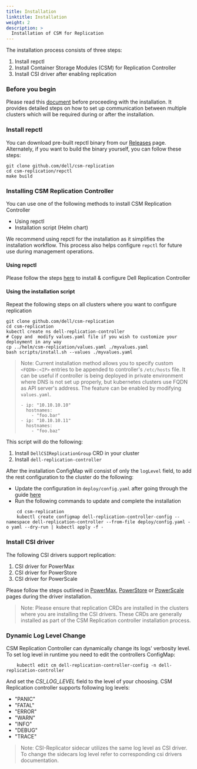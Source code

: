 ```yaml
---
title: Installation
linktitle: Installation
weight: 2
description: >
  Installation of CSM for Replication
---
```


The installation process consists of three steps:

1. Install repctl
2. Install Container Storage Modules (CSM) for Replication Controller
3. Install CSI driver after enabling replication

### Before you begin
Please read this [document](../configmap-secrets) before proceeding with the installation. It provides detailed steps on how to set up communication between multiple
clusters which will be required during or after the installation.

### Install repctl
You can download pre-built repctl binary from our [Releases](https://github.com/dell/csm-replication/releases) page.
Alternately, if you want to build the binary yourself, you can follow these steps:
```shell
git clone github.com/dell/csm-replication
cd csm-replication/repctl
make build
```

### Installing CSM Replication Controller
You can use one of the following methods to install CSM Replication Controller
* Using repctl
* Installation script (Helm chart)

We recommend using repctl for the installation as it simplifies the installation workflow. This process also helps configure `repctl`
for future use during management operations.

#### Using repctl
Please follow the steps [here](../install-repctl) to install & configure Dell Replication Controller

#### Using the installation script
Repeat the following steps on all clusters where you want to configure replication

```shell
git clone github.com/dell/csm-replication
cd csm-replication
kubectl create ns dell-replication-controller
# Copy and  modify values.yaml file if you wish to customize your deployment in any way
cp ../helm/csm-replication/values.yaml ./myvalues.yaml
bash scripts/install.sh --values ./myvalues.yaml
```
>Note: Current installation method allows you to specify custom `<FQDN>:<IP>` entries to be appended to controller's `/etc/hosts` file. It can be useful if controller is being deployed in private environment where DNS is not set up properly, but kubernetes clusters use FQDN as API server's address.
> The feature can be enabled by modifying `values.yaml`.
>``` hostAliases:
> - ip: "10.10.10.10"
>   hostnames: 
>     - "foo.bar"
> - ip: "10.10.10.11"
>   hostnames: 
>     - "foo.baz"

This script will do the following:
1. Install `DellCSIReplicationGroup` CRD in your cluster
2. Install `dell-replication-controller`


After the installation ConfigMap will consist of only the `logLevel` field, to add the rest configuration to the cluster do the following:
* Update the configuration in `deploy/config.yaml` after going through the guide [here](../configmap-secrets)
* Run the following commands to update and complete the installation
```shell
    cd csm-replication
    kubectl create configmap dell-replication-controller-config --namespace dell-replication-controller --from-file deploy/config.yaml -o yaml --dry-run | kubectl apply -f -
```

### Install CSI driver
The following CSI drivers support replication:
1. CSI driver for PowerMax
2. CSI driver for PowerStore
3. CSI driver for PowerScale

Please follow the steps outlined in [PowerMax](../powermax), [PowerStore](../powerstore) or [PowerScale](../powerscale) pages during the driver installation.

>Note: Please ensure that replication CRDs are installed in the clusters where you are installing the CSI drivers. These CRDs are generally installed as part of the CSM Replication controller installation process.

### Dynamic Log Level Change
CSM Replication Controller can dynamically change its logs' verbosity level.
To set log level in runtime you need to edit the controllers ConfigMap:
```shell
    kubectl edit cm dell-replication-controller-config -n dell-replication-controller
```
And set the *CSI_LOG_LEVEL* field to the level of your choosing.
CSM Replication controller supports following log levels:
- "PANIC"
- "FATAL"
- "ERROR"
- "WARN"
- "INFO"
- "DEBUG"
- "TRACE"

>Note: CSI-Replicator sidecar utilizes the same log level as CSI driver. To change the sidecars log level refer to corresponding csi drivers documentation.